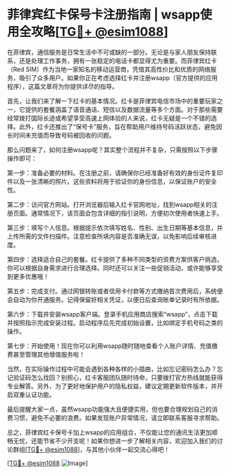 # 菲律宾红卡保号卡注册指南 | wsapp使用全攻略[[TG💪+ @esim1088](https://t.me/s/esim1088)]

在菲律宾，通信服务是日常生活中不可或缺的一部分。无论是与家人朋友保持联系，还是处理工作事务，拥有一张稳定的电话卡都显得尤为重要。而菲律宾红卡（Red SIM）作为当地一家知名的移动运营商，凭借其高性价比和优质的网络服务，吸引了众多用户。如果你正在考虑选择红卡并注册wsapp（官方提供的应用程序），这篇文章将为你提供详尽的指导。

首先，让我们来了解一下红卡的基本情况。红卡是菲律宾电信市场中的重要玩家之一，它提供的套餐涵盖了语音通话、短信以及数据流量等多个方面。对于那些需要经常拨打国际长途或希望享受高速上网体验的人来说，红卡无疑是一个不错的选择。此外，红卡还推出了“保号卡”服务，旨在帮助用户维持号码活跃状态，避免因长时间未充值而导致号码被回收的问题。

那么问题来了，如何注册wsapp呢？其实整个流程并不复杂，只需按照以下步骤操作即可：

第一步：准备必要的材料。在注册之前，请确保你已经准备好有效的身份证件复印件以及一张清晰的照片。这些资料将用于验证你的身份信息，以保证账户的安全性。

第二步：访问官方网站。打开浏览器后输入红卡官网地址，找到wsapp相关的注册页面。通常情况下，该页面会包含详细的指引说明，方便初次使用者快速上手。

第三步：填写个人信息。根据提示依次填写姓名、性别、出生日期等基本信息，并上传所需的文件扫描件。注意检查所填内容是否准确无误，以免影响后续审核进度。

第四步：选择适合自己的套餐。红卡提供了多种不同类型的资费方案供客户挑选，你可以根据自身需求进行合理选择。同时还可以关注一些促销活动，或许能够享受到更多优惠哦！

第五步：完成支付。通过网银转账或者信用卡付款等方式缴纳首次费用后，系统便会自动为你开通服务。记得保留好相关凭证，以便日后查询账单记录时有所依据。

第六步：下载并安装wsapp客户端。登录手机应用商店搜索“wsapp”，点击下载并按照指示完成安装过程。启动程序后先完成初始设置，比如绑定手机号码之类的操作。

第七步：开始使用！现在你可以利用wsapp随时随地查看个人账户详情、充值缴费甚至管理其他增值服务啦！

当然，在实际操作过程中可能会遇到各种各样的小插曲，比如忘记密码怎么办？忘记验证码怎么找回？别担心，红卡客服团队随时待命，只要拨打官方热线就能获得专业解答。另外，为了更好地保护用户的隐私权益，建议定期更新软件版本，并开启双重认证功能。

最后提醒大家一点，虽然wsapp功能强大且便捷实用，但也要合理规划自己的消费习惯，避免不必要的浪费。如果发现账户异常情况，请立即联系客服寻求帮助。

总之，菲律宾红卡保号卡加上wsapp的应用组合，不仅能让您的通讯生活更加顺畅无忧，还能节省不少开支呢！如果你想进一步了解相关内容，欢迎加入我们的讨论群组[[TG💪+ @esim1088](https://t.me/s/esim1088)]，与其他小伙伴一起交流心得吧！

[[TG💪+ @esim1088](https://t.me/s/esim1088) ![Image](https://i.postimg.cc/4NQfJmqS/Snipaste-2025-05-13-00-14-12.png)]